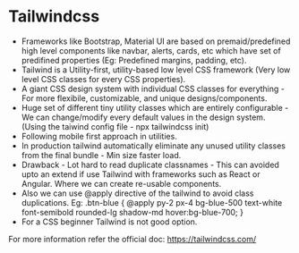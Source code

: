 # Tailwindcss

* Frameworks like Bootstrap, Material UI are based on premaid/predefined high level components like navbar, alerts, cards, etc which have set of predifined properties (Eg: Predefined margins, padding, etc).
* Tailwind is a Utility-first, utility-based low level CSS framework (Very low level CSS classes for every CSS properties).
* A giant CSS design system with individual CSS classes for everything - For more flexibile, customizable, and unique designs/components.
* Huge set of different tiny utility classes which are entirely configurable - We can change/modify every default values in the design system. (Using the taiwind config file - npx tailwindcss init)
* Following mobile first approach in utilities.
* In production tailwind automatically eliminate any unused utility classes from the final bundle - Min size faster load.
* Drawback - Lot hard to read duplicate classnames - This can avoided upto an extend if use Tailwind with frameworks such as React or Angular. Where we can create re-usable components.
* Also we can use @apply directive of the tailwind to avoid class duplications.
Eg: 
.btn-blue {
	@apply py-2 px-4 bg-blue-500 text-white font-semibold rounded-lg shadow-md hover:bg-blue-700;
}
* For a CSS beginner Tailwind is not good option.


For more information refer the official doc:
https://tailwindcss.com/
